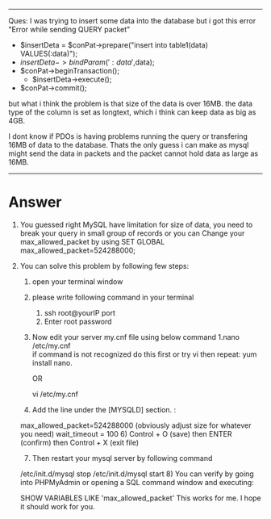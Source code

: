 - - - -
Ques: I was trying to insert some data into the database but i got this error "Error while sending QUERY packet"

* $insertDeta = $conPat->prepare("insert into table1(data) VALUES(:data)");
* $insertDeta->bindParam(':data',$data);
* $conPat->beginTransaction();
    * $insertDeta->execute();
* $conPat->commit();

but what i think the problem is that size of the data is over 16MB.
the data type of the column is set as longtext, which i think can keep data as big as 4GB.


I dont know if PDOs is having problems running the query or transfering 16MB of data to the database.
Thats the only guess i can make as mysql might send the data in packets and the packet cannot hold data as large as 16MB.
- - - -

# Answer
1. You guessed right MySQL have limitation for size of data, you need to break your query in small group of records or you can Change your max_allowed_packet by using SET            GLOBAL max_allowed_packet=524288000;
2. 
   You can solve this problem by following few steps:

   1. open your terminal window

   1. please write following command in your terminal
      1. ssh root@yourIP port
      1. Enter root password
      
   1. Now edit your server my.cnf file using below command
      1.nano /etc/my.cnf  
      if command is not recognized do this first or try vi then repeat: yum install nano.

      OR

      vi /etc/my.cnf 
   1. Add the line under the [MYSQLD] section. :

   max_allowed_packet=524288000 (obviously adjust size for whatever you need) 
   wait_timeout = 100
   6) Control + O (save) then ENTER (confirm) then Control + X (exit file)

   7) Then restart your mysql server by following command

   /etc/init.d/mysql stop
   /etc/init.d/mysql start
   8) You can verify by going into PHPMyAdmin or opening a SQL command window and executing:

   SHOW VARIABLES LIKE 'max_allowed_packet'
   This works for me. I hope it should work for you.
